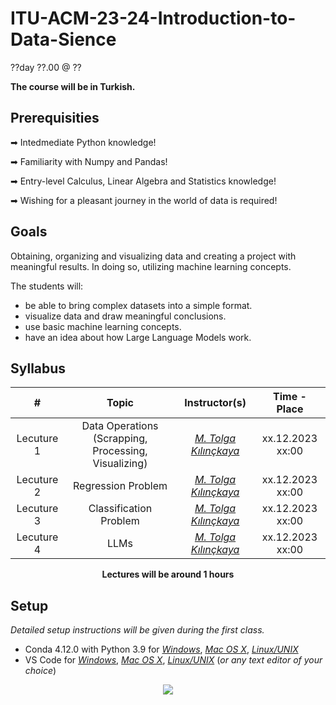 # ITU-ACM-23-24-Introduction-to-Data-Sience

??day ??.00 @ ??

**The course will be in Turkish.**

## Prerequisities

➡ Intedmediate Python knowledge!

➡ Familiarity with Numpy and Pandas!

➡ Entry-level Calculus, Linear Algebra and Statistics knowledge!

➡ Wishing for a pleasant journey in the world of data is required!

## Goals

Obtaining, organizing and visualizing data and creating a project with meaningful results. In doing so, utilizing machine learning concepts.

The students will:
- be able to bring complex datasets into a simple format.
- visualize data and draw meaningful conclusions.
- use basic machine learning concepts.
- have an idea about how Large Language Models work.

## Syllabus

|     #           | Topic                          | Instructor(s)                        | Time - Place
| :----------------: | :-------------------------------: | :-----------------------------: | :-----------------------------: |
| Lecuture 1 | Data Operations (Scrapping, Processing, Visualizing) | [*M. Tolga Kılınçkaya*](https://github.com/TolgaKilinckaya)| xx.12.2023 xx:00|
| Lecuture 2 | Regression Problem | [*M. Tolga Kılınçkaya*](https://github.com/TolgaKilinckaya)| xx.12.2023 xx:00|
| Lecuture 3 | Classification Problem | [*M. Tolga Kılınçkaya*](https://github.com/TolgaKilinckaya)|  xx.12.2023 xx:00|
| Lecuture 4 | LLMs | [*M. Tolga Kılınçkaya*](https://github.com/TolgaKilinckaya)|  xx.12.2023 xx:00|

<p align="center"><b>Lectures will be around 1 hours</b></p>


## Setup

*Detailed setup instructions will be given during the first class.*
- Conda 4.12.0 with Python 3.9 for [*Windows*](https://docs.conda.io/en/latest/miniconda.html#windows-installers), [*Mac OS X*](https://docs.conda.io/en/latest/miniconda.html#macos-installers), [*Linux/UNIX*](https://docs.conda.io/en/latest/miniconda.html#linux-installers)
- VS Code for [*Windows*](https://code.visualstudio.com/docs/?dv=win), [*Mac OS X*](https://code.visualstudio.com/docs/?dv=osx), [*Linux/UNIX*](https://code.visualstudio.com/docs/?dv=linux64_deb) (*or any text editor of your choice*)


<p align="center">
  <a href="//ituacm.com" target="_blank">
    <img src="https://ituacm.com/wp-content/uploads/2017/08/itu-logo.png">
  </a>
</p>

